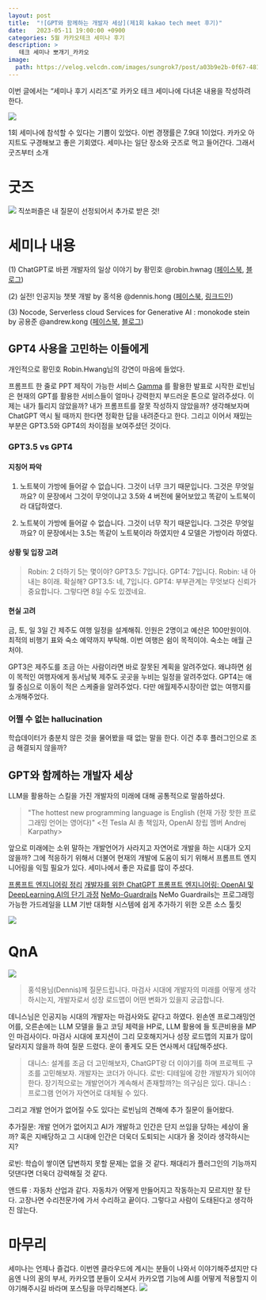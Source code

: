 ```yaml
---
layout: post
title:  "![GPT와 함께하는 개발자 세상](제1회 kakao tech meet 후기)"
date:   2023-05-11 19:00:00 +0900
categories: 5월 카카오테크 세미나 후기
description: >
   테크 세미나 뽀개기_카카오
image: 
  path: https://velog.velcdn.com/images/sungrok7/post/a03b9e2b-0f67-481a-bdb9-5c1b07d0bb3e/image.JPG
---
```







이번 글에서는 “세미나 후기 시리즈”로 카카오 테크 세미나에 다녀온 내용을 
작성하려 한다.

![](https://velog.velcdn.com/images/sungrok7/post/fd275e15-69ad-47dc-9798-88bf2e6a8eb3/image.png)

1회 세미나에 참석할 수 있다는 기쁨이 있었다. 이번 경쟁률은 7.9대 1이었다. 카카오 아지트도 구경해보고 좋은 기회였다. 세미나는 일단 장소와 굿즈로 먹고 들어간다. 그래서 굿즈부터 소개

# 굿즈
![](https://velog.velcdn.com/images/sungrok7/post/7abad851-95d9-45e9-a00d-2dbad3c08847/image.jpg) 직쏘퍼즐은 내 질문이 선정되어서 추가로 받은 것!

# 세미나 내용
(1) ChatGPT로 바뀐 개발자의 일상 이야기
by 황민호 @robin.hwnag ([페이스북](https://www.facebook.com/rev.minho), [블로그](http://revf.tistory.com/))

(2) 실전! 인공지능 챗봇 개발
by 홍석용 @dennis.hong ([페이스북](https://www.facebook.com/dennis0323), [링크드인](https://www.linkedin.com/in/dennis-hong-06b776160/))

(3) Nocode, Serverless cloud Services for Generative AI : monokode stein
by 공용준 @andrew.kong ([페이스북](https://www.facebook.com/sstrato.kong), [블로그](https://sstratoshpere.tistory.com/))

## GPT4 사용을 고민하는 이들에게
개인적으로 황민호 Robin.Hwang님의 강연이 마음에 들었다. 

프롬프트 한 줄로 PPT 제작이 가능한 서비스 [Gamma](https://gamma.app/) 를 활용한 발표로 시작한 로빈님은 현재의 GPT를 활용한 서비스들이 얼마나 강력한지 부드러운 톤으로 알려주셨다. 
이제는 내가 틀리지 않았을까? 내가 프롬프트를 잘못 작성하지 않았을까? 생각해보자며 ChatGPT 역시 될 때까지 한다면 정확한 답을 내려준다고 한다. 
그리고 이어서 재밌는 부분은 GPT3.5와 GPT4의 차이점을 보여주셨던 것이다. 

### GPT3.5 vs GPT4
#### 지칭어 파악
1. 노트북이 가방에 들어갈 수 없습니다. 그것이 너무 크기 때문입니다. 그것은 무엇일까요?
이 문장에서 그것이 무엇이냐고 3.5와 4 버전에 물어보았고 똑같이 노트북이라 대답하였다. 

2. 노트북이 가방에 들어갈 수 없습니다. 그것이 너무 작기 때문입니다. 그것은 무엇일까요?
이 문장에서는 3.5는 똑같이 노트북이라 하였지만 4 모델은 가방이라 하였다. 
#### 상황 및 입장 고려
> Robin: 2 더하기 5는 몇이야? 
GPT3.5: 7입니다.
GPT4: 7입니다.
Robin: 내 아내는 8이래. 확실해?
GPT3.5: 네, 7입니다.
GPT4: 부부관계는 무엇보다 신뢰가 중요합니다. 그렇다면 8일 수도 있겠네요.

#### 현실 고려
금, 토, 일 3일 간 제주도 여행 일정을 설계해줘. 인원은 2명이고 예산은 100만원이야. 최적의 비행기 표와 숙소 예약까지 부탁해. 이번 여행은 쉼이 목적이야. 숙소는 애월 근처야.

GPT3은 제주도를 조금 아는 사람이라면 바로 잘못된 계획을 알려주었다. 왜냐하면 쉼이 목적인 여행자에게 동서남북 제주도 곳곳을 누비는 일정을 알려주었다. 
GPT4는 애월 중심으로 이동이 적은 스케줄을 알려주었다. 다만 애월제주시장이란 없는 여행지를 소개해주었다. 

### 어쩔 수 없는 hallucination
학습데이터가 충분치 않은 것을 물어봤을 때 없는 말을 한다. 이건 추후 플러그인으로 조금 해결되지 않을까? 

## GPT와 함께하는 개발자 세상

LLM을 활용하는 스킬을 가진 개발자의 미래에 대해 공통적으로 말씀하셨다. 
> "The hottest new programming language is English (현재 가장 핫한 프로그래밍 언어는 영어다)" 
<전 Tesla AI 총 책임자, OpenAI 창립 멤버 Andrej Karpathy>

앞으로 미래에는 소위 말하는 개발언어가 사라지고 자연어로 개발을 하는 시대가 오지 않을까?
그에 적응하기 위해서 더불어 현재의 개발에 도움이 되기 위해서 프롬프트 엔지니어링을 익힐 필요가 있다.
세미나에서 좋은 자료를 많이 주셨다.

[프롬프트 엔지니어링 정리](https://tech.kakaoenterprise.com/188)
[개발자를 위한 ChatGPT 프롬프트 엔지니어링: OpenAI 및 DeepLearning.AI의 단기 과정](https://youtu.be/H4YK_7MAckk)
[NeMo-Guardrails](https://github.com/NVIDIA/NeMo-Guardrails)
NeMo Guardrails는 프로그래밍 가능한 가드레일을 LLM 기반 대화형 시스템에 쉽게 추가하기 위한 오픈 소스 툴킷

![](https://velog.velcdn.com/images/sungrok7/post/a7a41df2-f9e1-48c3-8bdd-5be663047543/image.png)

# QnA
![](https://velog.velcdn.com/images/sungrok7/post/a03b9e2b-0f67-481a-bdb9-5c1b07d0bb3e/image.JPG)

> 홍석용님(Dennis)께 질문드립니다. 마검사 시대에 개발자의 미래를 어떻게 생각하시는지, 개발자로서 성장 로드맵이 어떤 변화가 있을지 궁금합니다.

데니스님은 인공지능 시대의 개발자는 마검사와도 같다고 하였다. 왼손엔 프로그래밍언어를, 오른손에는 LLM 모델을 들고 코딩 체력을 HP로, LLM 활용에 들 토큰비용을 MP인 마검사이다. 마검사 시대에 포지션이 그리 모호해지거나 성장 로드맵의 지표가 많이 달라지지 않을까 하여 질문 드렸다. 운이 좋게도 모든 연사께서 대답해주셨다.

> 대니스: 설계를 조금 더 고민해보자, ChatGPT랑 더 이야기를 하며 프로젝트 구조를 고민해보자. 개발자는 코더가 아니다.
로빈: 디테일에 강한 개발자가 되어야한다. 장기적으로는 개발언어가 계속해서 존재할까?는 의구심은 있다. 
대니스 : 프로그램 언어가 자연어로 대체될 수 있다.

그리고 개발 언어가 없어질 수도 있다는 로빈님의 견해에 추가 질문이 들어왔다.

추가질문: 개발 언어가 없어지고 AI가 개발하고 인간은 단지 쓰임을 당하는 세상이 올까? 혹은 지배당하고 그 시대에 인간은 더욱더 도퇴되는 시대가 올 것이라 생각하시는지?

로빈: 학습이 쌓이면 답변하지 못할 문제는 없을 것 같다. 채대리가 플러그인의 기능까지 덧댄다면 더욱더 강력해질 것 같다.

앤드류 : 자동차 산업과 같다. 자동차가 어떻게 만들어지고 작동하는지 모르지만 잘 탄다. 고장나면 수리전문가에 가서 수리하고 끝이다. 그렇다고 사람이 도태된다고 생각하진 않는다. 

# 마무리
세미나는 언제나 즐겁다. 이번엔 클라우드에 계시는 분들이 나와서 이야기해주셨지만 다음엔 나의 꿈의 부서, 카카오맵 분들이 오셔서 카카오맵 기능에 AI를 어떻게 적용할지 이야기해주시길 바라며 포스팅을 마무리해본다.
![](https://velog.velcdn.com/images/sungrok7/post/9b9b6439-6d83-4a4c-b39f-b5723431ca5c/image.JPG)


[jekyll-docs]: https://jekyllrb.com/docs/home
[jekyll-gh]:   https://github.com/jekyll/jekyll
[jekyll-talk]: https://talk.jekyllrb.com/
